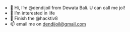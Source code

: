 - 👋 Hi, I’m @dendijoil from Dewata Bali. U can call me jol!
- 👀 I’m interested in life
- 🌱 Finish the @hacktiv8
- 📫 email me on dendijoil@gmail.com 

<!---
dendijoil/dendijoil is a ✨ special ✨ repository because its `README.md` (this file) appears on your GitHub profile.
You can click the Preview link to take a look at your changes.
--->
